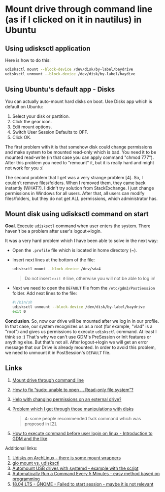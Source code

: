 # Mount drive through command line (as if I clicked on it in nautilus) in Ubuntu

## Using udisksctl application

Here is how to do this:

```Bash
udisksctl mount --block-device /dev/disk/by-label/baydrive
udisksctl unmount --block-device /dev/disk/by-label/baydive
```

## Using Ubuntu's default app - Disks 

You can actually auto-mount hard disks on boot. Use Disks app which is default on Ubuntu:

1. Select your disk or partition.
2. Click the gear icon.
3. Edit mount options.
4. Switch User Session Defaults to OFF.
5. Click OK.

The first problem with it is that somehow disk could change permissions and make system to be mounted read-only which is bad. You need it to be mounted read-write (in that case you can apply command "chmod 777"). After this problem you need to "remount" it, but it is really hard and might not work for you :(

The second problem that I get was a very strange problem [4]. So, I couldn't remove files/folders. When I removed them, they came back instantly (WHAT?). I didn't try solution from StackExchange. I just change permissions in Windows for all users. After that, all users can modify files/folders, but they do not get ALL permissions, which administrator has.

## Mount disk using udisksctl command on start 

**Goal**. Execute `udisksctl` command when user enters the system. There haven't be a problem after user's logout->login.

It was a very hard problem which I have been able to solve in the next way:

- Open the `.profile` file which is located in home directory (~).

- Insert next lines at the bottom of the file:

  ```bash
  udisksctl mount --block-device /dev/sda4
  ```

  > Do not insert `exit 0`  line, otherwise you will not be able to log in!

- Next we need to open the `DEFAULT` file from the `/etc/gdm3/PostSession` folder. Add next lines to the file:

  ```Bash
  #!/bin/sh
  udisksctl unmount --block-device /dev/disk/by-label/baydrive
  exit 0 
  ```

**Conclusion**. So, now our drive will be mounted after we log in in our profile. In that case, our system recognizes us as a root (for example, "vlad" is a "root") and gives us permissions to execute `udisksctl` command. At least I think so :) That's why we can't use GDM's PreSession or Init features or anything else. But that's not all. After logout->login we will get an error message that our Drive is already mounted. In order to avoid this problem, we need to unmount it in PostSession's `DEFAULT` file.

## Links

1. [Mount drive through command line](https://askubuntu.com/questions/45241/mount-drive-through-command-line-as-if-i-clicked-on-it-in-nautilus)

2. [How to fix “sudo: unable to open … Read-only file system”?](https://askubuntu.com/questions/197459/how-to-fix-sudo-unable-to-open-read-only-file-system)

3. [Help with changing permissions on an external drive?](https://ubuntuforums.org/showthread.php?t=1946755)

4. [Problem which I get through those manipulations with disks](https://askubuntu.com/questions/566474/why-do-i-get-directory-not-empty-when-i-try-to-remove-an-empty-directory)

   > 4: some people recommended fsck command which was proposed in [2]. 

5. [How to execute command before user login on linux - Introduction to GDM and the like](https://unix.stackexchange.com/questions/450835/how-to-execute-command-before-user-login-on-linux#answer-450836)

Additional links:

1. [Udisks on ArchLinux - there is some mount wrappers](https://wiki.archlinux.org/index.php/Udisks)
2. [gio mount vs. udisksctl](https://askubuntu.com/questions/342188/how-to-auto-mount-from-command-line#answer-342209)
3. [Automount USB drives with systemd - example with the script](https://serverfault.com/questions/766506/automount-usb-drives-with-systemd#answer-767079)
4. [Automatically Run a Command Every 5 Minutes - easy method based on programming](https://askubuntu.com/questions/852070/automatically-run-a-command-every-5-minutes/852074#answer-852075)
5. [18.04 LTS - GNOME - Failed to start session - maybe it is not relevant](https://ubuntuforums.org/showthread.php?t=2407864)